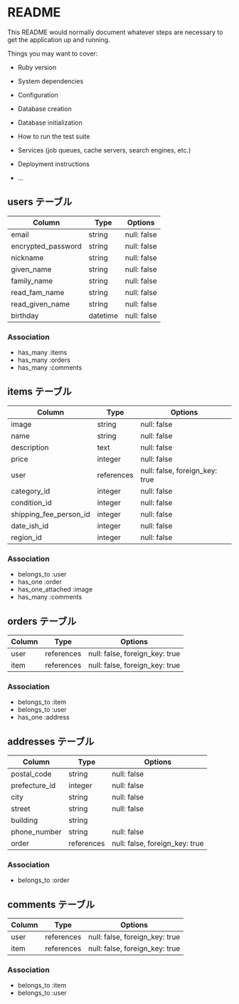 # README

This README would normally document whatever steps are necessary to get the
application up and running.

Things you may want to cover:

* Ruby version

* System dependencies

* Configuration

* Database creation

* Database initialization

* How to run the test suite

* Services (job queues, cache servers, search engines, etc.)

* Deployment instructions

* ...
## users テーブル
|     Column       |  Type    |   Options   |
| ---------------- | -------- | ----------- |
|      email       | string   | null: false |
|encrypted_password| string   | null: false |
|    nickname      | string   | null: false |
|    given_name    | string   | null: false |
|   family_name    | string   | null: false |
|  read_fam_name   | string   | null: false |
|  read_given_name | string   | null: false |
|    birthday      | datetime | null: false |
### Association
- has_many :items
- has_many :orders
- has_many :comments
## items テーブル

|       Column             |  Type      | Options                        |
| ------------------------ | ---------- | ------------------------------ |
|        image             |   string   | null: false                    |
|        name              |   string   | null: false                    |
|     description          |    text    | null: false                    |
|         price            |  integer   | null: false                    |
|         user             | references | null: false, foreign_key: true |
|      category_id         |   integer  | null: false                    |
|     condition_id         |   integer  | null: false                    |
| shipping_fee_person_id   |   integer  | null: false                    |
|       date_ish_id        |   integer  | null: false                    |
|        region_id         |   integer  | null: false                    |
### Association

- belongs_to :user
- has_one :order
- has_one_attached :image
- has_many :comments
## orders テーブル

| Column | Type       | Options                        |
| ------ | ---------- | ------------------------------ |
| user   | references | null: false, foreign_key: true |
| item   | references | null: false, foreign_key: true |
### Association

- belongs_to :item
- belongs_to :user
- has_one :address

## addresses テーブル

| Column       | Type       | Options                        |
| ------------ | ---------- | ------------------------------ |
| postal_code  | string     | null: false                    |
| prefecture_id   | integer    | null: false                    |
| city         | string     | null: false                    |
| street       | string     | null: false                    |
| building     | string     |                                |
| phone_number | string     | null: false                    |
| order        | references | null: false, foreign_key: true |
### Association

- belongs_to :order

## comments テーブル

| Column | Type       | Options                        |
| ------ | ---------- | ------------------------------ |
| user   | references | null: false, foreign_key: true |
| item   | references | null: false, foreign_key: true |
### Association

- belongs_to :item
- belongs_to :user